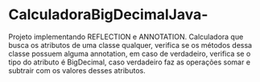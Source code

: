 # CalculadoraBigDecimalJava-
Projeto implementando REFLECTION e ANNOTATION. Calculadora que busca os atributos de uma classe qualquer, verifica se os métodos dessa classe possuem alguma annotation, em caso de verdadeiro, verifica se o tipo do atributo é BigDecimal, caso verdadeiro faz as operações somar e subtrair com os valores desses atributos.
